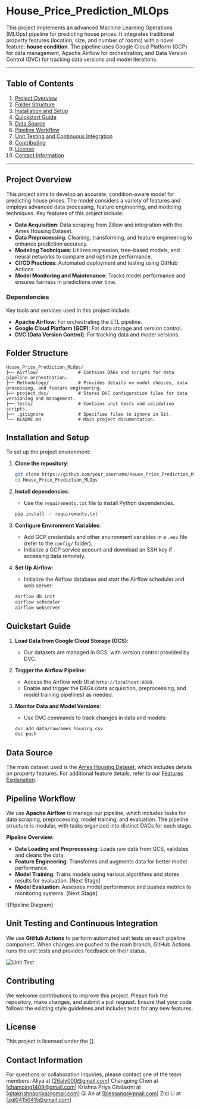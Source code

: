 # House_Price_Prediction_MLOps

This project implements an advanced Machine Learning Operations (MLOps) pipeline for predicting house prices. It integrates traditional property features (location, size, and number of rooms) with a novel feature: **house condition**. The pipeline uses Google Cloud Platform (GCP) for data management, Apache Airflow for orchestration, and Data Version Control (DVC) for tracking data versions and model iterations.

---

## Table of Contents
1. [Project Overview](#project-overview)
2. [Folder Structure](#folder-structure)
3. [Installation and Setup](#installation-and-setup)
4. [Quickstart Guide](#quickstart-guide)
5. [Data Source](#data-source)
6. [Pipeline Workflow](#pipeline-workflow)
7. [Unit Testing and Continuous Integration](#unit-testing-and-continuous-integration)
8. [Contributing](#contributing)
9. [License](#license)
10. [Contact Information](#contact-information)

---

## Project Overview

This project aims to develop an accurate, condition-aware model for predicting house prices. The model considers a variety of features and employs advanced data processing, feature engineering, and modeling techniques. Key features of this project include:

- **Data Acquisition**: Data scraping from Zillow and integration with the Ames Housing Dataset.
- **Data Preprocessing**: Cleaning, transforming, and feature engineering to enhance prediction accuracy.
- **Modeling Techniques**: Utilizes regression, tree-based models, and neural networks to compare and optimize performance.
- **CI/CD Practices**: Automated deployment and testing using GitHub Actions.
- **Model Monitoring and Maintenance**: Tracks model performance and ensures fairness in predictions over time.

### Dependencies

Key tools and services used in this project include:
- **Apache Airflow**: For orchestrating the ETL pipeline.
- **Google Cloud Platform (GCP)**: For data storage and version control.
- **DVC (Data Version Control)**: For tracking data and model versions.

## Folder Structure

```
House_Price_Prediction_MLOps/
├── Airflow/               # Contains DAGs and scripts for data pipeline orchestration.
├── Methodology/           # Provides details on model choices, data processing, and feature engineering.
├── project_dvc/           # Stores DVC configuration files for data versioning and management.
├── tests/                 # Contains unit tests and validation scripts.
├── .gitignore             # Specifies files to ignore in Git.
└── README.md              # Main project documentation.
```

## Installation and Setup

To set up the project environment:

1. **Clone the repository**:
    ```bash
    git clone https://github.com/your_username/House_Price_Prediction_MLOps.git
    cd House_Price_Prediction_MLOps
    ```

2. **Install dependencies**:
   - Use the `requirements.txt` file to install Python dependencies.
   ```bash
   pip install -r requirements.txt
   ```

3. **Configure Environment Variables**:
   - Add GCP credentials and other environment variables in a `.env` file (refer to the `config/` folder).
   - Initialize a GCP service account and download an SSH key if accessing data remotely.

4. **Set Up Airflow**:
   - Initialize the Airflow database and start the Airflow scheduler and web server:
   ```bash
   airflow db init
   airflow scheduler
   airflow webserver
   ```

## Quickstart Guide

1. **Load Data from Google Cloud Storage (GCS)**:
   - Our datasets are managed in GCS, with version control provided by DVC.

2. **Trigger the Airflow Pipeline**:
   - Access the Airflow web UI at `http://localhost:8080`.
   - Enable and trigger the DAGs (data acquisition, preprocessing, and model training pipelines) as needed.

3. **Monitor Data and Model Versions**:
   - Use DVC commands to track changes in data and models:
   ```bash
   dvc add data/raw/ames_housing.csv
   dvc push
   ```

## Data Source

The main dataset used is the [Ames Housing Dataset](https://www.kaggle.com/datasets/shashanknecrothapa/ames-housing-dataset), which includes details on property features. For additional feature details, refer to our [Features Explanation](https://docs.google.com/spreadsheets/d/1XL6LJVgLLU27yV7a_oh2zuqhGOI3Syg-jWpmr0Ekk14/edit?gid=0#gid=0).

## Pipeline Workflow

We use **Apache Airflow** to manage our pipeline, which includes tasks for data scraping, preprocessing, model training, and evaluation. The pipeline structure is modular, with tasks organized into distinct DAGs for each stage.

**Pipeline Overview**:

- **Data Loading and Preprocessing**: Loads raw data from GCS, validates and cleans the data.
- **Feature Engineering**: Transforms and augments data for better model performance.
- **Model Training**: Trains models using various algorithms and stores results for evaluation. [Next Stage]
- **Model Evaluation**: Assesses model performance and pushes metrics to monitoring systems. [Next Stage]

![Pipeline Diagram]

## Unit Testing and Continuous Integration

We use **GitHub Actions** to perform automated unit tests on each pipeline component. When changes are pushed to the main branch, GitHub Actions runs the unit tests and provides feedback on their status.

![Unit Test](https://github.com/user-attachments/assets/74c31c68-e3ad-4c8e-ac46-17482e6718f7)

## Contributing

We welcome contributions to improve this project. Please fork the repository, make changes, and submit a pull request. Ensure that your code follows the existing style guidelines and includes tests for any new features.

## License

This project is licensed under the [].

## Contact Information

For questions or collaboration inquiries, please contact one of the team members:
Aliya at [26aly000@gmail.com]
Changping Chen at [champing1409@gmail.com]
Krishna Priya Gitalaxmi at [gitakrishnapriya@gmail.com]
Qi An at [blessanq@gmail.com]
Ziqi Li at [zql04150415@gmail.com]
